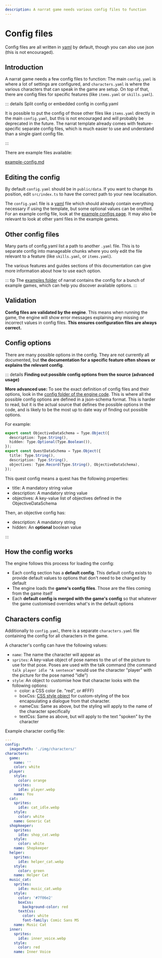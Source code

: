 ```yaml
---
description: A narrat game needs various config files to function
---
```


# Config files

Config files are all written in [yaml](https://fileinfo.com/extension/yaml) by default, though you can also use json (this is not encouraged).

## Introduction

A narrat game needs a few config files to function: The main `config.yaml` is where a lot of settings are configured, and `characters.yaml` is where the various characters that can speak in the game are setup. On top of that, there are config files for specific features (like `items.yaml` or `skills.yaml`).

::: details Split config or embedded config in config.yaml

It is possible to put the config of those other files like `items.yaml` directly in the main `config.yaml`, but this is not encouraged and will probably be deprecated in the future. The narrat template already comes with feature-specific separate config files, which is much easier to use and understand than a single giant config file.

:::

There are example files available:

[example-config.md](../examples/example-config.md)

## Editing the config

By default `config.yaml` should be in `public/data`. If you want to change its position, edit `src/index.ts` to have the correct path to your new localisation.

The `config.yaml` file is a [yaml](https://fileinfo.com/extension/yaml) file which should already contain everything necessary if using the template, but some optional values can be omitted. For an example config file, look at the [example configs page](../examples/example-config.md). It may also be relevant to look at other yaml files in the example games.

## Other config files

Many parts of config.yaml list a path to another `.yaml` file. This is to separate config into manageable chunks where you only edit the file relevant to a feature (like `skills.yaml`, or `items.yaml`).

The various features and guides sections of this documentation can give more information about how to use each option.

::: tip
The [examples folder](https://github.com/liana-p/narrat-engine/tree/main/packages/narrat/examples/games) of narrat contains the config for a bunch of example games, which can help you discover available options.
:::

## Validation

**Config files are validated by the engine**. This means when running the game, the engine will show error messages explaining any missing or incorrect values in config files. **This ensures configuration files are always correct.**

## Config options

There are many possible options in the config. They are not currently all documented, but **the documentation for a specific feature often shows or explains the relevant config**.

::: details <strong>Finding out possible config options from the source (advanced usage)</strong>

**More advanced use:** To see the exact definition of config files and their options, look in the [config folder of the engine code](https://github.com/liana-p/narrat-engine/tree/main/packages/narrat/src/config). This is where all the possible config options are defined in a json-schema format. This is harder to read, but it is the actual source that defines the possible options in the code, and is likely to be the most up to date way of finding out possible options.

For example:

```ts
export const ObjectiveDataSchema = Type.Object({
  description: Type.String(),
  hidden: Type.Optional(Type.Boolean()),
});
export const QuestDataSchema = Type.Object({
  title: Type.String(),
  description: Type.String(),
  objectives: Type.Record(Type.String(), ObjectiveDataSchema),
});
```

This quest config means a quest has the following properties:

- title: A mandatory string value
- description: A mandatory string value
- objectives: A key-value list of objectives defined in the ObjectiveDataSchema

Then, an objective config has:

- description: A mandatory string
- hidden: An **optional** boolean value

:::

## How the config works

The engine follows this process for loading the config:

- Each config section has a **default config**. This default config exists to provide default values to options that don't need to be changed by default
- The engine loads the **game's config files**. Those are the files coming from the game itself
- Each **default config is merged with the game's config** so that whatever the game customised overrides what's in the default options

## Characters config

Additionally to `config.yaml`, there is a separate `characters.yaml` file containing the config for all characters in the game.

A character's config can have the following values:

- `name`: The name the character will appear as
- `sprites`: A key-value object of pose names to the url of the picture to use for that pose. Poses are used with the talk command (the command `talk player idle "A sentence"` would use the character "player" with the picture for the pose named "idle")
- `style`: An object to customise how that character looks with the following options:
  - color: a CSS color (ie. "red", or #FFF)
  - boxCss: [CSS style object](https://www.w3schools.com/jsref/dom_obj_style.asp) for custom-styling of the box encapsulating a dialogue from that character.
  - nameCss: Same as above, but the styling will apply to the name of the character specifically
  - textCss: Same as above, but will apply to the text "spoken" by the character

Example character config file:

```yaml
---
config:
  imagesPath: './img/characters/'
characters:
  game:
    name: ''
    color: white
  player:
    style:
      color: orange
    sprites:
      idle: player.webp
    name: You
  cat:
    sprites:
      idle: cat_idle.webp
    style:
      color: white
    name: Generic Cat
  shopkeeper:
    sprites:
      idle: shop_cat.webp
    style:
      color: white
    name: Shopkeeper
  helper:
    sprites:
      idle: helper_cat.webp
    style:
      color: green
    name: Helper Cat
  music_cat:
    sprites:
      idle: music_cat.webp
    style:
      color: '#7f06e2'
      boxCss:
        background-color: red
      textCss:
        color: white
        font-family: Comic Sans MS
    name: Music Cat
  inner:
    sprites:
      idle: inner_voice.webp
    style:
      color: red
    name: Inner Voice
```
